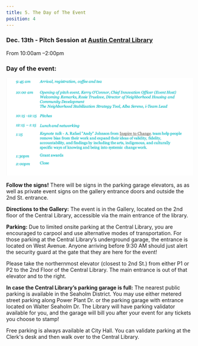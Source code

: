 ```yaml
---
title: 5. The Day of The Event 
position: 4
---
```


### Dec. 13th - Pitch Session  at [Austin Central Library](https://goo.gl/maps/ERvKG8ofDHbj2VzR9)
From 10:00am –2:00pm 

### Day of the event:

![DEC13SCHEDULE](/assets/img/projects/Displacement-Mitigation-Action-Accelerator/DEC13SCHEDULE.png)



**Follow the signs!** 
There will be signs in the parking garage elevators, as as well as private event signs on the gallery entrance doors and outside the 2nd St. entrance. 

**Directions to the Gallery:**
The event is in the Gallery, located on the 2nd floor of the Central Library, accessible via the main entrance of the library. 

**Parking:**
Due to limited onsite parking at the Central Library, you are encouraged to carpool and use alternative modes of transportation. For those parking at the Central Library’s underground garage, the entrance is located on West Avenue. Anyone arriving before 9:30 AM should just alert the security guard at the gate that they are here for the event!

Please take the northernmost elevator (closest to 2nd St.) from either P1 or P2 to the 2nd Floor of the Central Library. The main entrance is out of that elevator and to the right.

**In case the Central Library’s parking garage is full:** 
The nearest public parking is available in the Seaholm District. You may use either metered street parking along Power Plant Dr. or the parking garage with entrance located on Walter Seaholm Dr. The Library will have  parking validator available for you, and the garage will bill you after your event for any tickets you choose to stamp!

Free parking is always available at City Hall. You can validate parking at the Clerk's desk and then walk over to the Central Library. 
